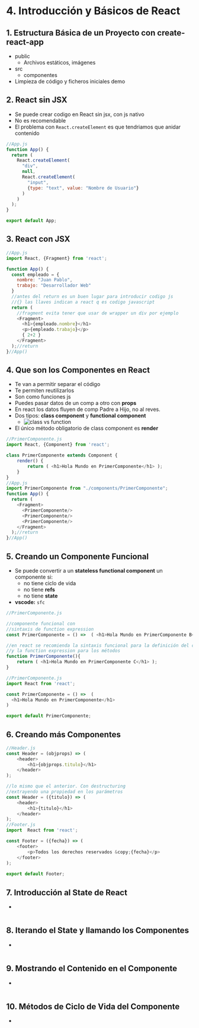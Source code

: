 # 4. Introducción y Básicos de React

## 1. Estructura Básica de un Proyecto con create-react-app
- public
    - Archivos estáticos, imágenes
- src
    - componentes
- Limpieza de código y ficheros iniciales demo

## 2. React sin JSX
- Se puede crear codigo en React sin jsx, con js nativo
- No es recomendable
- El problema con `React.createElement` es que tendriamos que anidar contenido
```js
//App.js
function App() {
  return (
    React.createElement(
      "div",
      null,
      React.createElement(
        "input",
        {type: "text", value: "Nombre de Usuario"}
      )
    )
  );
}

export default App;
```
## 3. React con JSX
```js
//App.js
import React, {Fragment} from 'react';

function App() {
  const empleado = {
    nombre: "Juan Pablo",
    trabajo: "Desarrollador Web"
  }
  //antes del return es un buen lugar para introducir codigo js
  //{} las llaves indican a react q es codigo javascript
  return (
    //fragment evita tener que usar de wrapper un div por ejemplo
    <Fragment>
      <h1>{empleado.nombre}</h1>
      <p>{empleado.trabajo}</p>
      { 2+2 }
    </Fragment>
  );//return
}//App()
```
## 4. Que son los Componentes en React
- Te van a permitir separar el código
- Te permiten reutilizarlos
- Son como funciones js
- Puedes pasar datos de un comp a otro con **props**
- En react los datos fluyen de comp Padre a Hijo, no al reves.
- Dos tipos: **class component** y **functional component**
  - ![class vs function](https://trello-attachments.s3.amazonaws.com/5b014dcaf4507eacfc1b4540/5d7fef6652faf333827e91c3/02a51b9bbf012a1f2244e03d327c9b87/image.png)
- El único método obligatorio de class component es **render**
```js
//PrimerComponente.js
import React, {Component} from 'react';

class PrimerComponente extends Component {
    render() { 
        return ( <h1>Hola Mundo en PrimerComponente</h1> );
    }
}
//App.js
import PrimerComponente from "./components/PrimerComponente";
function App() {
  return (
    <Fragment>
      <PrimerComponente/>
      <PrimerComponente/>
      <PrimerComponente/>
    </Fragment>
  );//return
}//App()
```
## 5. Creando un Componente Funcional
- Se puede convertir a un **stateless functional component** un componente si:
  - no tiene ciclo de vida
  - no tiene **refs**
  - no tiene **state**
- **vscode:** `sfc` 
```js
//PrimerComponente.js

//componente funcional con
//sintaxis de function expression
const PrimerComponente = () =>  ( <h1>Hola Mundo en PrimerComponente B</h1> );

//en react se recomienda la sintaxis funcional para la definición del componente
//y la function expression para los métodos
function PrimerComponente(){
    return ( <h1>Hola Mundo en PrimerComponente C</h1> );
}

//PrimerComponente.js
import React from 'react';

const PrimerComponente = () =>  ( 
  <h1>Hola Mundo en PrimerComponente</h1> 
)

export default PrimerComponente;
```
## 6. Creando más Componentes
```js
//Header.js
const Header = (objprops) => (  
    <header>
        <h1>{objprops.titulo}</h1>
    </header>
);

//lo mismo que el anterior. Con destructuring
//extrayendo una propiedad en los parámetros
const Header = ({titulo}) => (  
	<header>
		<h1>{titulo}</h1>
	</header>
);
//Footer.js
import  React from 'react';

const Footer = ({fecha}) => (  
	<footer>
		<p>Todos los derechos reservados &copy;{fecha}</p>
	</footer>
);
 
export default Footer;
```
## 7. Introducción al State de React
- 
```js
```
## 8. Iterando el State y llamando los Componentes
- 
```js
```
## 9. Mostrando el Contenido en el Componente
- 
```js
```
## 10. Métodos de Ciclo de Vida del Componente
- 
```js
```
